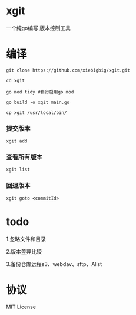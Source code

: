 # xgit
一个纯go编写 版本控制工具

# 编译

    git clone https://github.com/xiebigbig/xgit.git

    cd xgit

    go mod tidy #自行启用go mod

    go build -o xgit main.go

    cp xgit /usr/local/bin/


### 提交版本
    xgit add

### 查看所有版本
    xgit list

### 回退版本
    xgit goto <commitId>



# todo

1.忽略文件和目录

2.版本差异比较

3.备份仓库远程s3、webdav、sftp、Alist

# 协议
MIT License
